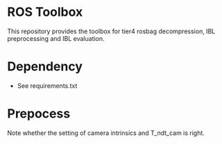 # ROS Toolbox

This repository provides the toolbox for tier4 rosbag decompression, IBL preprocessing and IBL evaluation.

# Dependency

- See requirements.txt

# Prepocess

Note whether the setting of camera intrinsics and T_ndt_cam is right.
